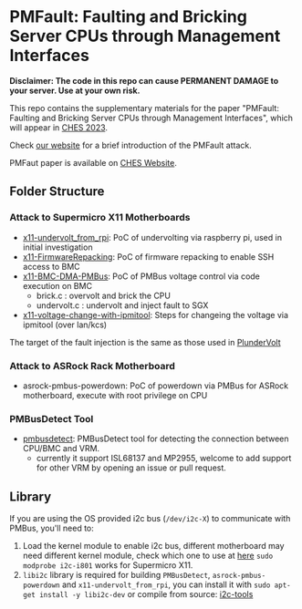 # PMFault: Faulting and Bricking Server CPUs through Management Interfaces
**Disclaimer: The code in this repo can cause PERMANENT DAMAGE to your server. Use at your own risk.**

This repo contains the supplementary materials for the paper "PMFault: Faulting and Bricking Server CPUs through Management Interfaces", which will appear in [CHES 2023](https://ches.iacr.org/2023/). 

Check [our website](https://zt-chen.github.io/PMFault/) for a brief introduction of the PMFault attack.

PMFaut paper is available on [CHES Website](https://tches.iacr.org/index.php/TCHES/article/view/10275).

## Folder Structure
### Attack to Supermicro X11 Motherboards

* [x11-undervolt_from_rpi](./x11-undervolt_from_rpi.c): PoC of undervolting via raspberry pi, used in initial investigation
* [x11-FirmwareRepacking](./x11-FirmwareRepacking/): PoC of firmware repacking to enable SSH access to BMC
* [x11-BMC-DMA-PMBus](./x11-BMC-DMA-PMBus): PoC of PMBus voltage control via code execution on BMC
	* brick.c : overvolt and brick the CPU
	* undervolt.c : undervolt and inject fault to SGX
* [x11-voltage-change-with-ipmitool](./x11-voltage-change-with-ipmitool.md): Steps for changeing the voltage via ipmitool (over lan/kcs)

The target of the fault injection is the same as those used in [PlunderVolt](https://github.com/KitMurdock/plundervolt)
### Attack to ASRock Rack Motherboard
* asrock-pmbus-powerdown: PoC of powerdown via PMBus for ASRock motherboard, execute with root privilege on CPU

### PMBusDetect Tool
* [pmbusdetect](./pmbusdetect): PMBusDetect tool for detecting the connection between CPU/BMC and VRM. 
	* currently it support ISL68137 and MP2955, welcome to add support for other VRM by opening an issue or pull request.

## Library
If you are using the OS provided i2c bus (`/dev/i2c-X`) to communicate with PMBus, you'll need to:

1. Load the kernel module to enable i2c bus, different motherboard may need different kernel module, check which one to use at [here](https://docs.kernel.org/i2c/busses/index.html) `sudo modprobe i2c-i801` works for Supermicro X11. 
2. `libi2c` library is required for building `PMBusDetect`, `asrock-pmbus-powerdown` and `x11-undervolt_from_rpi`, you can install it with `sudo apt-get install -y libi2c-dev` or compile from source: [i2c-tools](https://github.com/mozilla-b2g/i2c-tools)

